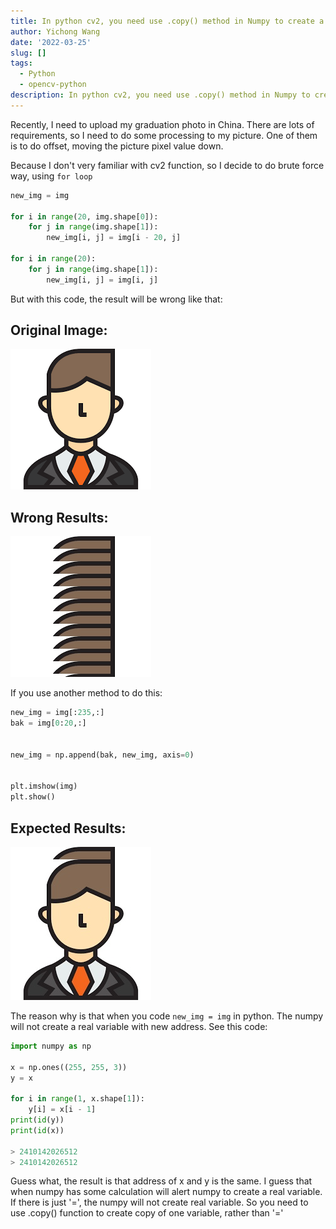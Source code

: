 ```yaml
---
title: In python cv2, you need use .copy() method in Numpy to create a copy
author: Yichong Wang
date: '2022-03-25'
slug: []
tags:
  - Python
  - opencv-python
description: In python cv2, you need use .copy() method in Numpy to create a copy
---
```


Recently, I need to upload my graduation photo in China. There are lots of requirements, so I need to do some processing to my picture. One of them is to do offset, moving the picture pixel value down. 

Because I don't very familiar with cv2 function, so I decide to do brute force way, using `for loop`

```python
new_img = img

for i in range(20, img.shape[0]):
    for j in range(img.shape[1]):
        new_img[i, j] = img[i - 20, j]

for i in range(20):
    for j in range(img.shape[1]):
        new_img[i, j] = img[i, j]
```

But with this code, the result will be wrong like that:
## Original Image:
![](images.png)<!-- -->

## Wrong Results:
![](NewImage.jpg)<!-- -->

If you use another method to do this:
```python
new_img = img[:235,:]
bak = img[0:20,:]


new_img = np.append(bak, new_img, axis=0)


plt.imshow(img)
plt.show()

```
## Expected Results:
![](NewImage2.jpg)<!-- -->

The reason why is that when you code `new_img = img` in python. The numpy will not create a real variable with new address. See this code:
```python
import numpy as np

x = np.ones((255, 255, 3))
y = x

for i in range(1, x.shape[1]):
    y[i] = x[i - 1]
print(id(y))
print(id(x))

> 2410142026512
> 2410142026512

```
Guess what, the result is that address of x and y is the same. I guess that when numpy has some calculation will alert numpy to create a real variable. If there is just '=', the numpy will not create real variable. So you need to use .copy() function to create copy of one variable, rather than '=' 
